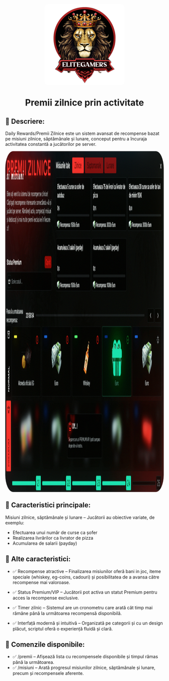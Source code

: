 <img src="../public/elitegamers.png" alt="pozaRegulament" width="256" height="256" style="display: block; margin: 0px auto; border-radius: 1%; border-radius: 5%;">

#  <center> Premii zilnice prin activitate </center>

## 🐬 Descriere:

Daily Rewards/Premii Zilnice este un sistem avansat de recompense bazat pe misiuni zilnice, săptămânale și lunare, conceput pentru a încuraja activitatea constantă a jucătorilor pe server.

<img src="../public/dailyrewards/dailyrewards.png" alt="pozaRewards" width="1920" height="1080" style="display: block; margin: 0px auto; border-radius: 1%; border-radius: 5%;">

## 👻 Caracteristici principale:
Misiuni zilnice, săptămânale și lunare – Jucătorii au obiective variate, de exemplu:
- Efectuarea unui număr de curse ca șofer
- Realizarea livrărilor ca livrator de pizza
- Acumularea de salarii (payday)

## 🙌 Alte caracteristici:

- ✅ Recompense atractive – Finalizarea misiunilor oferă bani in joc, iteme speciale (whiskey, eg-coins, cadouri) și posibilitatea de a avansa către recompense mai valoroase.

- ✅ Status Premium/VIP – Jucătorii pot activa un statut Premium pentru acces la recompense exclusive.

- ✅ Timer zilnic – Sistemul are un cronometru care arată cât timp mai rămâne până la următoarea recompensă disponibilă.

- ✅ Interfață modernă și intuitivă – Organizată pe categorii și cu un design plăcut, scriptul oferă o experiență fluidă și clară.

## 📝 Comenzile disponibile:

- ✅ /premii – Afișează lista cu recompensele disponibile și timpul rămas până la următoarea.
- ✅ /misiuni – Arată progresul misiunilor zilnice, săptămânale și lunare, precum și recompensele aferente.
